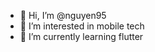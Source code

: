 - 👋 Hi, I’m @nguyen95
- 👀 I’m interested in mobile tech
- 🌱 I’m currently learning flutter

<!---
nguyen95/nguyen95 is a ✨ special ✨ repository because its `README.md` (this file) appears on your GitHub profile.
You can click the Preview link to take a look at your changes.
--->
